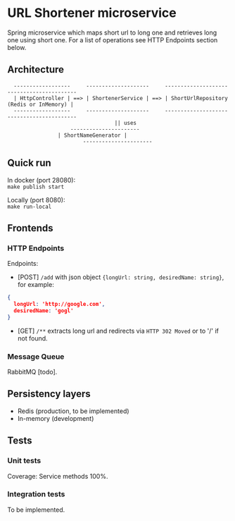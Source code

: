 # URL Shortener microservice

Spring microservice which maps short url to long one and retrieves long one using short one.
For a list of operations see HTTP Endpoints section below.

## Architecture

```
  ------------------     --------------------     ------------------------------------------
  | HttpController | ==> | ShortenerService | ==> | ShortUrlRepository (Redis or InMemory) |
  ------------------     --------------------     ------------------------------------------
                                  || uses
 	                ----------------------
 		        | ShortNameGenerator |
                        ----------------------
```

## Quick run

In docker (port 28080):  
`make publish start`

Locally (port 8080):  
`make run-local`

## Frontends

### HTTP Endpoints

Endpoints:

- [POST] `/add` with json object `{longUrl: string, desiredName: string}`, for example:
```json
{
  longUrl: 'http://google.com',
  desiredName: 'gogl'
}
```

- [GET] `/**` extracts long url and redirects via `HTTP 302 Moved` or to '/' if not found.

### Message Queue

RabbitMQ [todo].

## Persistency layers

- Redis (production, to be implemented)
- In-memory (development)

## Tests

### Unit tests

Coverage: Service methods 100%.

### Integration tests

To be implemented.
